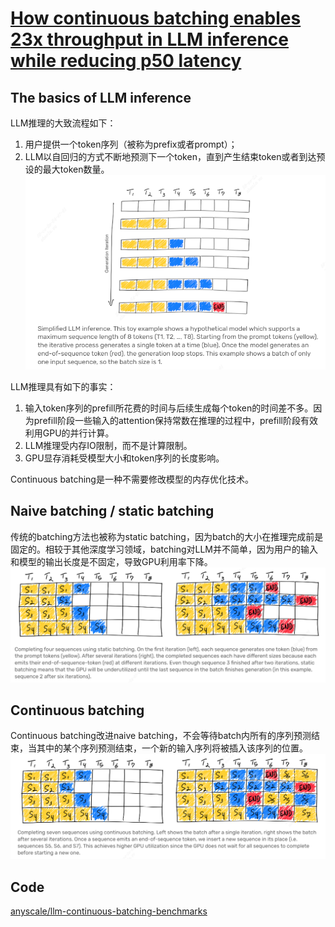 # [How continuous batching enables 23x throughput in LLM inference while reducing p50 latency](https://www.anyscale.com/blog/continuous-batching-llm-inference)


## The basics of LLM inference
LLM推理的大致流程如下：
1. 用户提供一个token序列（被称为prefix或者prompt）；
2. LLM以自回归的方式不断地预测下一个token，直到产生结束token或者到达预设的最大token数量。
![fig1](./assets/continuous_batch_fig1.png)

LLM推理具有如下的事实：
1. 输入token序列的prefill所花费的时间与后续生成每个token的时间差不多。因为prefill阶段一些输入的attention保持常数在推理的过程中，prefill阶段有效利用GPU的并行计算。
2. LLM推理受内存IO限制，而不是计算限制。
3. GPU显存消耗受模型大小和token序列的长度影响。

Continuous batching是一种不需要修改模型的内存优化技术。

## Naive batching / static batching
传统的batching方法也被称为static batching，因为batch的大小在推理完成前是固定的。相较于其他深度学习领域，batching对LLM并不简单，因为用户的输入和模型的输出长度是不固定，导致GPU利用率下降。
![fig2](./assets/continuous_batch_fig2.png)

## Continuous batching
Continuous batching改进naive batching，不会等待batch内所有的序列预测结束，当其中的某个序列预测结束，一个新的输入序列将被插入该序列的位置。
![fig3](./assets/continuous_batch_fig3.png)

## Code
[anyscale/llm-continuous-batching-benchmarks](https://github.com/anyscale/llm-continuous-batching-benchmarks)